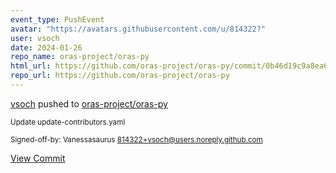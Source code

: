 ```yaml
---
event_type: PushEvent
avatar: "https://avatars.githubusercontent.com/u/814322?"
user: vsoch
date: 2024-01-26
repo_name: oras-project/oras-py
html_url: https://github.com/oras-project/oras-py/commit/0b46d19c9a8ea6e8e2510b433c0413e886c3ef85
repo_url: https://github.com/oras-project/oras-py
---
```


<a href='https://github.com/vsoch' target='_blank'>vsoch</a> pushed to <a href='https://github.com/oras-project/oras-py' target='_blank'>oras-project/oras-py</a>

<small>Update update-contributors.yaml

Signed-off-by: Vanessasaurus <814322+vsoch@users.noreply.github.com></small>

<a href='https://github.com/oras-project/oras-py/commit/0b46d19c9a8ea6e8e2510b433c0413e886c3ef85' target='_blank'>View Commit</a>
